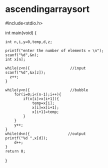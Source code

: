 # ascendingarraysort

#include<stdio.h>

int main(void) {
    
    int n,i,y=0,temp,d,z;
    
    printf("enter the number of elements = \n");
    scanf("%d",&n);
    int x[n];
     
    while(z<n){                  //input
    scanf("%d",&x[z]);
      z++;
    }
    
    while(y<n){                  //bubble
        for(i=0;i<(n-1);i++){
            if(x[i]>x[i+1]){
                temp=x[i];
                x[i]=x[i+1];
                x[i+1]=temp;
            }
        }
        y++;
    }
    while(d<n){                 //output
    printf("%d ",x[d]);
        d++;
    }
    return 0;
}
